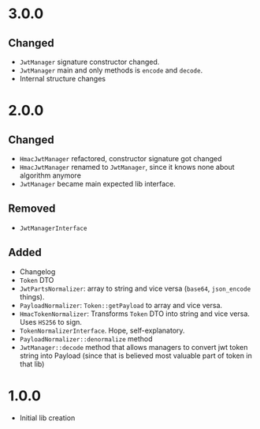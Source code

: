 # 3.0.0
## Changed
- `JwtManager` signature constructor changed.
- `JwtManager` main and only methods is `encode` and `decode`.
- Internal structure changes

# 2.0.0
## Changed
- `HmacJwtManager` refactored, constructor signature got changed
- `HmacJwtManager` renamed to `JwtManager`, since it knows none about algorithm anymore
- `JwtManager` became main expected lib interface.
## Removed
- `JwtManagerInterface`
## Added
- Changelog
- `Token` DTO
- `JwtPartsNormalizer`: array to string and vice versa (`base64`, `json_encode` things).
- `PayloadNormalizer`: `Token::getPayload` to array and vice versa.
- `HmacTokenNormalizer`: Transforms `Token` DTO into string and vice versa. Uses `HS256` to sign.
- `TokenNormalizerInterface`. Hope, self-explanatory.
- `PayloadNormalizer::denormalize` method
- `JwtManager::decode` method that allows managers to convert jwt token string into Payload (since that is believed most valuable part of token in that lib)

# 1.0.0
- Initial lib creation
